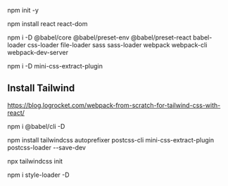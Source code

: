 npm init -y

npm install react react-dom

npm i -D @babel/core @babel/preset-env @babel/preset-react babel-loader css-loader file-loader sass sass-loader webpack webpack-cli webpack-dev-server

npm i -D mini-css-extract-plugin


## Install Tailwind

https://blog.logrocket.com/webpack-from-scratch-for-tailwind-css-with-react/

npm i @babel/cli -D

npm install tailwindcss autoprefixer postcss-cli mini-css-extract-plugin postcss-loader --save-dev

npx tailwindcss init

npm i style-loader -D